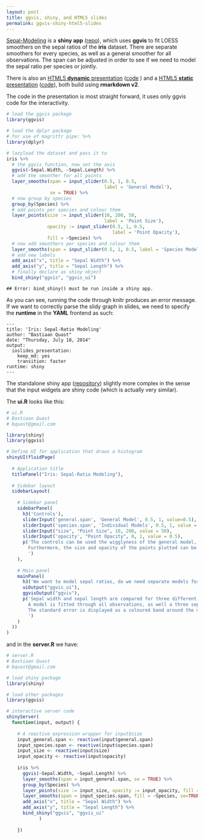 ```yaml
---
layout: post
title: ggvis, shiny, and HTML5 slides
permalink: ggvis-shiny-html5-slides
---
```

[Sepal-Modeling](http://bquast.shinyapps.io/Iris-App) is a **shiny app** ([repo](https://github.com/bquast/Iris-App)),
which uses **ggvis** to fit LOESS smoothers on the sepal ratios of the **iris** dataset.
There are separate smoothers  for every species, as well as a general smoother for all observations.
The span can be adjusted in order to see if we need to model the sepal ratio per species or jointly.

There is also an [HTML5 **dynamic** presentation](http://bquast.shinyapps.io/Iris-Presentation) ([code](https://github.com/bquast/Iris-Presentation/blob/master/dynamic.Rmd) )
and a [HTML5 **static** presentation](http://bquast.github.io/Iris-Presentation) ([code](https://github.com/bquast/Iris-Presentation/blob/master/static.Rmd)), both build using **rmarkdown v2**.

The code in the presentation is most straight forward, it uses only ggvis code for the interactivity.


```r
# load the ggvis package
library(ggvis)

# load the dplyr package
# for use of magrittr pipe: %>%
library(dplyr)

# lazyload the dataset and pass it to
iris %>%
  # the ggvis function, now set the axis
  ggvis(~Sepal.Width, ~Sepal.Length) %>%
  # add the smoother for all points
  layer_smooths(span = input_slider(0.5, 1, 0.5,
                                    label = 'General Model'),
                se = TRUE) %>%
  # now group by species
  group_by(Species) %>%
  # add points per species and colour them
  layer_points(size := input_slider(10, 200, 50,
                                    label = 'Point Size'),
               opacity := input_slider(0.5, 1, 0.5,
                                       label = 'Point Opacity'),
               fill = ~Species) %>%
  # now add smoothers per species and colour them
  layer_smooths(span = input_slider(0.5, 1, 0.5, label = 'Species Models'), fill = ~Species, se=TRUE) %>%
  # add new labels
  add_axis("x", title = "Sepal Width") %>%
  add_axis("y", title = "Sepal Length") %>%
  # finally declare as shiny object
  bind_shiny("ggvis", "ggvis_ui")
```

```
## Error: bind_shiny() must be run inside a shiny app.
```

As you can see, running the code through knitr produces an error message. If we want to correctly parse the slidy graph in slides, we need to specify the **runtime** in the **YAML** frontend as such:

```
---
title: 'Iris: Sepal-Ratio Modeling'
author: "Bastiaan Quast"
date: "Thursday, July 18, 2014"
output:
  ioslides_presentation:
    keep_md: yes
    transition: faster
runtime: shiny
---
```

The standalone shiny app ([repository](https://github.com/bquast/Iris-App)) slightly more complex in the sense that the input widgets are shiny code (which is actually very similar).

The **ui.R** looks like this:


```r
# ui.R
# Bastiaan Quast
# bquast@gmail.com

library(shiny)
library(ggvis)

# Define UI for application that draws a histogram
shinyUI(fluidPage(
  
  # Application title
  titlePanel("Iris: Sepal-Ratio Modeling"),
  
  # Sidebar layout
  sidebarLayout(
    
    # Sidebar panel
    sidebarPanel(
      h3('Controls'),
      sliderInput('general.span', 'General Model', 0.5, 1, value=0.5),
      sliderInput('species.span', 'Individual Models', 0.5, 1, value = 0.5),
      sliderInput("size", "Point Size", 10, 200, value = 50),
      sliderInput('opacity', "Point Opacity", 0, 1, value = 0.5),
      p('The controls can be used the wigglyness of the general model, as well as the models fitted for each species. Thereby seeing if separate models are needed.
        Furthermore, the size and opacity of the points plotted can be adjusted to most effectively communicate the results of the model comparison.
        ')
    ),
    
    # Main panel
    mainPanel(
      h3('We want to model sepal ratios, do we need separate models for each species?'),
      uiOutput("ggvis_ui"),
      ggvisOutput("ggvis"),
      p('Sepal width and sepal length are compared for three different species of flower.
        A model is fitted through all observations, as well a three separate models each species.
        The standard error is displayed as a coloured band around the models, whereby the grey band is represents the model fitted on all observations, and the coloured bands represent the models fitten on the respective species.
        ')
    )
  ))
)
```

and in the **server.R** we have:


```r
# server.R
# Bastiaan Quast
# bquast@gmail.com

# load shiny package
library(shiny)

# load other packages
library(ggvis)

# interactive server code
shinyServer(
  function(input, output) {
    
    # A reactive expression wrapper for input$size
    input_general.span <- reactive(input$general.span)
    input_species.span <- reactive(input$species.span)
    input_size <- reactive(input$size)
    input_opacity <- reactive(input$opacity)
    
    iris %>%
      ggvis(~Sepal.Width, ~Sepal.Length) %>%
      layer_smooths(span = input_general.span, se = TRUE) %>%
      group_by(Species) %>%
      layer_points(size := input_size, opacity := input_opacity, fill = ~Species) %>%
      layer_smooths(span = input_species.span, fill = ~Species, se=TRUE) %>%
      add_axis("x", title = "Sepal Width") %>%
      add_axis("y", title = "Sepal Length") %>%
      bind_shiny("ggvis", "ggvis_ui"
            )
    
    })
```
